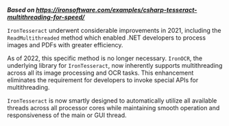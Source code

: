 ***Based on <https://ironsoftware.com/examples/csharp-tesseract-multithreading-for-speed/>***

`IronTesseract` underwent considerable improvements in 2021, including the `ReadMultithreaded` method which enabled .NET developers to process images and PDFs with greater efficiency.

As of 2022, this specific method is no longer necessary. `IronOCR`, the underlying library for `IronTesseract`, now inherently supports multithreading across all its image processing and OCR tasks. This enhancement eliminates the requirement for developers to invoke special APIs for multithreading.

`IronTesseract` is now smartly designed to automatically utilize all available threads across all processor cores while maintaining smooth operation and responsiveness of the main or GUI thread.